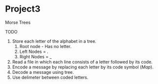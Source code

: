 # Project3
Morse Trees

TODO

1.  Store each letter of the alphabet in a tree.
	1.  Root node - Has no letter.
	1.  Left Nodes = .
	1.  Right Nodes = _
1.  Read a file in which each line consists of a letter followed by its code.
1.  Encode a message by replacing each letter by its code symbol (_Map_).
1.  Decode a message using tree.
1.  Use delimeter between coded letters.
